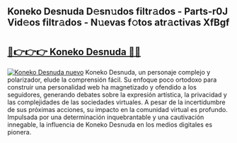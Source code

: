 ## Koneko Desnuda D𝚎sn𝚞dos filtr𝚊dos - Parts-r0J Vid𝚎os filtr𝚊dos - N𝚞evas f𝚘tos atr𝚊ctivas XfBgf

# <h2><a href="http://mb94c4.tromn.icu/?c=Koneko+Desnuda">🔗👉👉👉 Koneko Desnuda 🔗🔗</a></h2>

[![Koneko Desnuda nuevo](https://i.imgur.com/pEAQMta.gif)](http://mb94c4.tromn.icu/?c=Koneko+Desnuda)
Koneko Desnuda, un personaje complejo y polarizador, elude la comprensión fácil. Su enfoque poco ortodoxo para construir una personalidad web ha magnetizado y ofendido a los seguidores, generando debates sobre la expresión artística, la privacidad y las complejidades de las sociedades virtuales. A pesar de la incertidumbre de sus próximas acciones, su impacto en la comunidad virtual es profundo. Impulsada por una determinación inquebrantable y una cautivación innegable, la influencia de Koneko Desnuda en los medios digitales es pionera.
